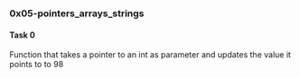 <h3>0x05-pointers_arrays_strings</h3>    

<h4>Task 0</h4>   
Function that takes a pointer to an int as parameter and updates the value it points to to 98     

